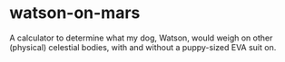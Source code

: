 # watson-on-mars
A calculator to determine what my dog, Watson, would weigh on other (physical) celestial bodies, with and without a puppy-sized EVA suit on.
